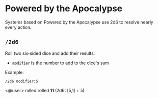 # Powered by the Apocalypse

Systems based on Powered by the Apocalypse use 2d6 to resolve nearly every action.

## `/2d6`

Roll two six-sided dice and add their results.

* `modifier` is the number to add to the dice's sum

<!-- panels:start -->
<!-- panels:title -->
Example:
<!-- div:left-panel -->
```invocation
/2d6 modifier:5
```
<!-- div:right-panel -->
<@user> rolled rolled **11** (2d6: [5,1] + 5)
<!-- panels:end -->
